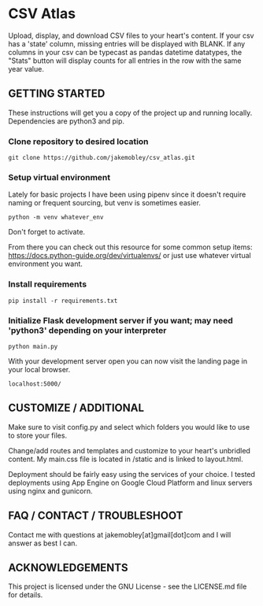 # CSV Atlas
Upload, display, and download CSV files to your heart's content. 
If your csv has a 'state' column, missing entries will be displayed with BLANK.
If any columns in your csv can be typecast as pandas datetime datatypes, the "Stats" button will display counts
for all entries in the row with the same year value.

## GETTING STARTED

These instructions will get you a copy of the project up and running locally.
Dependencies are python3 and pip.

### Clone repository to desired location
```
git clone https://github.com/jakemobley/csv_atlas.git
```

### Setup virtual environment

Lately for basic projects I have been using pipenv since it doesn't require naming or frequent sourcing, but venv is 
sometimes easier.
```
python -m venv whatever_env
```
Don't forget to activate.

From there you can check out this resource for some common setup items: 
https://docs.python-guide.org/dev/virtualenvs/ or just use whatever virtual environment you want.

### Install requirements
```
pip install -r requirements.txt
```

### Initialize Flask development server if you want; may need 'python3' depending on your interpreter
```
python main.py
```

With your development server open you can now visit the landing page in your local browser.
```
localhost:5000/
```

## CUSTOMIZE / ADDITIONAL

Make sure to visit config.py and select which folders you would like to use to store your files.

Change/add routes and templates and customize to your heart's unbridled content. My main.css file is located in /static and is linked to layout.html.

Deployment should be fairly easy using the services of your choice. I tested deployments using App Engine on 
Google Cloud Platform and linux servers using nginx and gunicorn.

## FAQ / CONTACT / TROUBLESHOOT

Contact me with questions at jakemobley[at]gmail[dot]com and I will answer as best I can.

## ACKNOWLEDGEMENTS

This project is licensed under the GNU License - see the LICENSE.md file for details.
